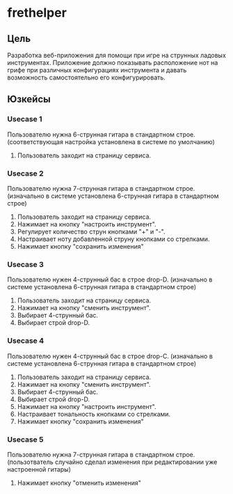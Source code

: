 # frethelper

## Цель
Разработка веб-приложения для помощи при игре на струнных ладовых инструментах. Приложение должно показывать расположение нот на грифе при различных конфигурациях инструмента и давать возможность самостоятельно его конфигурировать.

## Юзкейсы

### Usecase 1 
Пользователю нужна 6-струнная гитара в стандартном строе. (соответствующая настройка установлена в системе по умолчанию)

1. Пользователь заходит на страницу сервиса.

### Usecase 2
Пользователю нужна 7-струнная гитара в стандартном строе. (изначально в системе установлена 6-струнная гитара в стандартном строе)

1. Пользователь заходит на страницу сервиса.
2. Нажимает на кнопку "настроить инструмент".
3. Регулирует количество струн кнопками "+" и "-".
4. Настраивает ноту добавленной струну кнопками со стрелками.
5. Нажимает кнопку "сохранить изменения"

### Usecase 3
Пользователю нужен 4-струнный бас в строе drop-D. (изначально в системе установлена 6-струнная гитара в стандартном строе)

1. Пользователь заходит на страницу сервиса.
2. Нажимает на кнопку "сменить инструмент".
3. Выбирает 4-струнный бас.
4. Выбирает строй drop-D.

### Usecase 4
Пользователю нужен 4-струнный бас в строе drop-С. (изначально в системе установлена 6-струнная гитара в стандартном строе)

1. Пользователь заходит на страницу сервиса.
2. Нажимает на кнопку "сменить инструмент".
3. Выбирает 4-струнный бас.
4. Выбирает строй drop-D.
5. Нажимает на кнопку "настроить инструмент".
6. Настраивает тональность кнопками со стрелками.
7. Нажимает кнопку "сохранить изменения"

### Usecase 5
Пользователю нужна 7-струнная гитара в стандартном строе. (пользотватель случайно сделал изменения при редактировании уже настроенной гитары)

1. Нажимает кнопку "отменить изменения"
